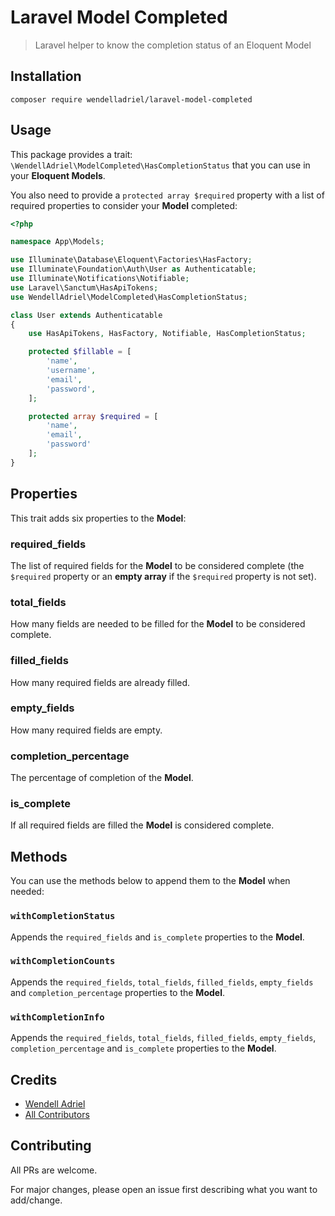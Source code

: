 # Laravel Model Completed

> Laravel helper to know the completion status of an Eloquent Model

## Installation

```
composer require wendelladriel/laravel-model-completed
```

## Usage

This package provides a trait: `\WendellAdriel\ModelCompleted\HasCompletionStatus` that you can use in your **Eloquent Models**.

You also need to provide a `protected array $required` property with a list of required properties to consider your
**Model** completed:

```php
<?php

namespace App\Models;

use Illuminate\Database\Eloquent\Factories\HasFactory;
use Illuminate\Foundation\Auth\User as Authenticatable;
use Illuminate\Notifications\Notifiable;
use Laravel\Sanctum\HasApiTokens;
use WendellAdriel\ModelCompleted\HasCompletionStatus;

class User extends Authenticatable
{
    use HasApiTokens, HasFactory, Notifiable, HasCompletionStatus;

    protected $fillable = [
        'name',
        'username',
        'email',
        'password',
    ];

    protected array $required = [
        'name',
        'email',
        'password'
    ];
}
```

## Properties

This trait adds six properties to the **Model**:

### required_fields

The list of required fields for the **Model** to be considered complete (the `$required` property or an **empty array** if the `$required` property is not set).

### total_fields

How many fields are needed to be filled for the **Model** to be considered complete.

### filled_fields

How many required fields are already filled.

### empty_fields

How many required fields are empty.

### completion_percentage

The percentage of completion of the **Model**.

### is_complete

If all required fields are filled the **Model** is considered complete.

## Methods

You can use the methods below to append them to the **Model** when needed:

### `withCompletionStatus`

Appends the `required_fields` and `is_complete` properties to the **Model**.

### `withCompletionCounts`

Appends the `required_fields`, `total_fields`, `filled_fields`, `empty_fields` and `completion_percentage` properties to the **Model**.

### `withCompletionInfo`

Appends the `required_fields`, `total_fields`, `filled_fields`, `empty_fields`, `completion_percentage` and `is_complete` properties to the **Model**.

## Credits

- [Wendell Adriel](https://github.com/WendellAdriel)
- [All Contributors](../../contributors)

## Contributing

All PRs are welcome.

For major changes, please open an issue first describing what you want to add/change.